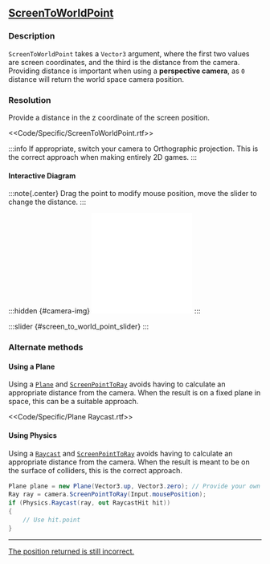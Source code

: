 ## [ScreenToWorldPoint](https://docs.unity3d.com/ScriptReference/Camera.ScreenToWorldPoint.html)
### Description
`ScreenToWorldPoint` takes a `Vector3` argument, where the first two values are screen coordinates, and the third is the distance from the camera.  
Providing distance is important when using a **perspective camera**, as `0` distance will return the world space camera position.

### Resolution
Provide a distance in the z coordinate of the screen position.

<<Code/Specific/ScreenToWorldPoint.rtf>>

:::info
If appropriate, switch your camera to Orthographic projection. This is the correct approach when making entirely 2D games.
:::  

#### Interactive Diagram

:::note{.center}
Drag the point to modify mouse position, move the slider to change the distance.
:::

:::hidden {#camera-img}
![Camera](camera.svg)
:::
<script type="module" src="/Scripts/Interactive/ScreenToWorldPoint/scene.js"></script>
<canvas id="screen_to_world_point" width="500" height="500"></canvas>
:::slider {#screen_to_world_point_slider}
:::

### Alternate methods
#### Using a Plane

Using a [`Plane`](https://docs.unity3d.com/ScriptReference/Plane.html) and [`ScreenPointToRay`](https://docs.unity3d.com/ScriptReference/Camera.ScreenPointToRay.html) avoids having to calculate an appropriate distance from the camera. When the result is on a fixed plane in space, this can be a suitable approach.  

<<Code/Specific/Plane Raycast.rtf>>  

#### Using Physics
Using a [`Raycast`](https://docs.unity3d.com/ScriptReference/Physics.Raycast.html) and [`ScreenPointToRay`](https://docs.unity3d.com/ScriptReference/Camera.ScreenPointToRay.html) avoids having to calculate an appropriate distance from the camera. When the result is meant to be on the surface of colliders, this is the correct approach.

```csharp
Plane plane = new Plane(Vector3.up, Vector3.zero); // Provide your own plane
Ray ray = camera.ScreenPointToRay(Input.mousePosition);
if (Physics.Raycast(ray, out RaycastHit hit))
{
    // Use hit.point
}
```

---  

[The position returned is still incorrect.](ScreenToWorldPoint%20Spaces.md)